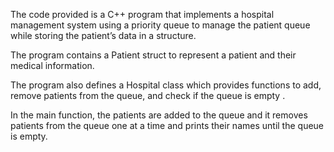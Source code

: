 The code provided is a C++ program that implements a hospital management system using a priority queue to manage the patient queue while storing the patient’s data in a structure.

The program contains a Patient struct to represent a patient and their medical information. 

The program also defines a Hospital class which provides functions to add, remove patients from the queue, and check if the queue is empty .

In the main function, the patients are added to the queue and it removes patients from the queue one at a time and prints their names until the queue is empty.

